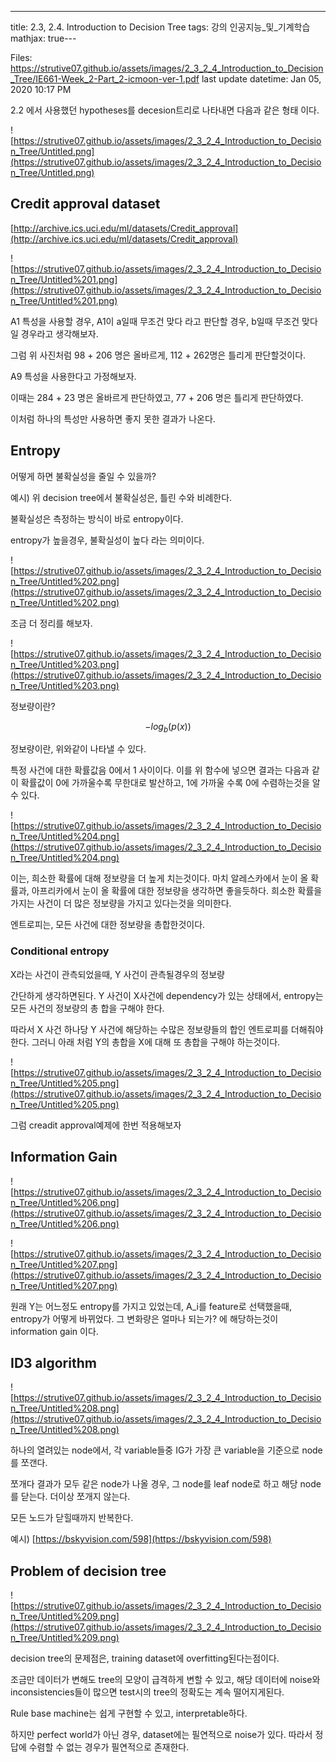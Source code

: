 ---
title:  2.3, 2.4. Introduction to Decision Tree
tags: 강의 인공지능_및_기계학습
mathjax: true---


Files: https://strutive07.github.io/assets/images/2_3_2_4_Introduction_to_Decision_Tree/IE661-Week_2-Part_2-icmoon-ver-1.pdf
last update datetime: Jan 05, 2020 10:17 PM

2.2 에서 사용했던 hypotheses를 decesion트리로 나타내면 다음과 같은 형태 이다.

![https://strutive07.github.io/assets/images/2_3_2_4_Introduction_to_Decision_Tree/Untitled.png](https://strutive07.github.io/assets/images/2_3_2_4_Introduction_to_Decision_Tree/Untitled.png)

## Credit approval dataset

[http://archive.ics.uci.edu/ml/datasets/Credit_approval](http://archive.ics.uci.edu/ml/datasets/Credit_approval)

![https://strutive07.github.io/assets/images/2_3_2_4_Introduction_to_Decision_Tree/Untitled%201.png](https://strutive07.github.io/assets/images/2_3_2_4_Introduction_to_Decision_Tree/Untitled%201.png)

A1 특성을 사용할 경우, A1이 a일때 무조건 맞다 라고 판단할 경우, b일때 무조건 맞다 일 경우라고 생각해보자.

그럼 위 사진처럼 98 + 206 명은 올바르게, 112 + 262명은 틀리게 판단할것이다.

A9 특성을 사용한다고 가정해보자.

이때는 284 + 23 명은 올바르게 판단하였고, 77 + 206 명은 틀리게 판단하였다.

이처럼 하나의 특성만 사용하면 좋지 못한 결과가 나온다.

## Entropy

어떻게 하면 불확실성을 줄일 수 있을까?

예시) 위 decision tree에서 불확실성은, 틀린 수와 비례한다.

불확실성은 측정하는 방식이 바로 entropy이다.

entropy가 높을경우, 불확실성이 높다 라는 의미이다.

![https://strutive07.github.io/assets/images/2_3_2_4_Introduction_to_Decision_Tree/Untitled%202.png](https://strutive07.github.io/assets/images/2_3_2_4_Introduction_to_Decision_Tree/Untitled%202.png)

조금 더 정리를 해보자.

![https://strutive07.github.io/assets/images/2_3_2_4_Introduction_to_Decision_Tree/Untitled%203.png](https://strutive07.github.io/assets/images/2_3_2_4_Introduction_to_Decision_Tree/Untitled%203.png)

정보량이란?

$$-log_b(p(x))$$

정보량이란, 위와같이 나타낼 수 있다.

특정 사건에 대한 확률값음 0에서 1 사이이다. 이를 위 함수에 넣으면 결과는 다음과 같이 확률값이 0에 가까울수록 무한대로 발산하고, 1에 가까울 수록 0에 수렴하는것을 알 수 있다.

![https://strutive07.github.io/assets/images/2_3_2_4_Introduction_to_Decision_Tree/Untitled%204.png](https://strutive07.github.io/assets/images/2_3_2_4_Introduction_to_Decision_Tree/Untitled%204.png)

이는, 희소한 확률에 대해 정보량을 더 높게 치는것이다. 마치 알레스카에서 눈이 올 확률과, 아프리카에서 눈이 올 확률에 대한 정보량을 생각하면 좋을듯하다. 희소한 확률을 가지는 사건이 더 많은 정보량을 가지고 있다는것을 의미한다.

엔트로피는, 모든 사건에 대한 정보량을 총합한것이다.

### Conditional entropy

X라는 사건이 관측되었을때, Y 사건이 관측될경우의 정보량

간단하게 생각하면된다. Y 사건이 X사건에 dependency가 있는 상태에서, entropy는 모든 사건의 정보량의 총 합을 구해야 한다.

따라서 X 사건 하나당 Y 사건에 해당하는 수많은 정보량들의 합인 엔트로피를 더해줘야한다. 그러니 아래 처럼 Y의 총합을 X에 대해 또 총합을 구해야 하는것이다.

![https://strutive07.github.io/assets/images/2_3_2_4_Introduction_to_Decision_Tree/Untitled%205.png](https://strutive07.github.io/assets/images/2_3_2_4_Introduction_to_Decision_Tree/Untitled%205.png)

그럼 creadit approval예제에 한번 적용해보자

## Information Gain

![https://strutive07.github.io/assets/images/2_3_2_4_Introduction_to_Decision_Tree/Untitled%206.png](https://strutive07.github.io/assets/images/2_3_2_4_Introduction_to_Decision_Tree/Untitled%206.png)

![https://strutive07.github.io/assets/images/2_3_2_4_Introduction_to_Decision_Tree/Untitled%207.png](https://strutive07.github.io/assets/images/2_3_2_4_Introduction_to_Decision_Tree/Untitled%207.png)

원래 Y는 어느정도 entropy를 가지고 있었는데, A_i를 feature로 선택했을때, entropy가 어떻게 바뀌었다. 그 변화량은 얼마나 되는가? 에 해당하는것이 information gain 이다.

## ID3 algorithm

![https://strutive07.github.io/assets/images/2_3_2_4_Introduction_to_Decision_Tree/Untitled%208.png](https://strutive07.github.io/assets/images/2_3_2_4_Introduction_to_Decision_Tree/Untitled%208.png)

하나의 열려있는 node에서, 각 variable들중 IG가 가장 큰 variable을 기준으로 node를 쪼갠다.

쪼개다 결과가 모두 같은 node가 나올 경우, 그 node를 leaf node로 하고 해당 node를 닫는다. 더이상 쪼개지 않는다.

모든 노드가 닫힐때까지 반복한다.

예시) [https://bskyvision.com/598](https://bskyvision.com/598)

## Problem of decision tree

![https://strutive07.github.io/assets/images/2_3_2_4_Introduction_to_Decision_Tree/Untitled%209.png](https://strutive07.github.io/assets/images/2_3_2_4_Introduction_to_Decision_Tree/Untitled%209.png)

decision tree의 문제점은, training dataset에 overfitting된다는점이다.

조금만 데이터가 변해도 tree의 모양이 급격하게 변할 수 있고, 해당 데이터에 noise와 inconsistencies들이 많으면 test시의 tree의 정확도는 계속 떨어지게된다.

Rule base machine는 쉽게 구현할 수 있고, interpretable하다.

하지만 perfect world가 아닌 경우, dataset에는 필연적으로 noise가 있다. 따라서 정답에 수렴할 수 없는 경우가 필연적으로 존재한다.